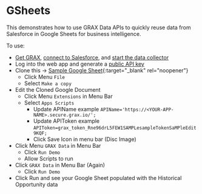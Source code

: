 # GSheets

This demonstrates how to use GRAX Data APIs to quickly reuse data from Salesforce in Google Sheets for business intelligence.

To use:

- [Get GRAX](https://grax.com), [connect to Salesforce](https://documentation.grax.com/docs/connecting-salesforce), and [start the data collector](https://documentation.grax.com/docs/auto-backup)
- Log into the web app and generate a [public API key](https://documentation.grax.com/docs/public-api)
- Clone this -> [Sample Google Sheet](https://docs.google.com/spreadsheets/d/1MbdocT6b1sB65HhmepzTgpNxCcg0KcyICZ5U6sPz_t4/edit#gid=514958285){:target="_blank" rel="noopener"}
    - Click Menu ```File```
    - Select ```Make a copy``` 
- Edit the Cloned Google Document
    - Click Menu ```Extensions``` in Menu Bar
    - Select ```Apps Scripts```
        - Update APIName example ```APIName='https://<YOUR-APP-NAME>.secure.grax.io/';```
        - Update APIToken example ```APIToken=grax_token_Rne96drL5FEW1SAMPLesampleTokenSaMPleEdit9KQF;```
        - Click Save Icon in menu bar (Disc Image)
- Click Menu ```GRAX Data``` in Menu Bar
    - Click ```Run Demo```
    - Allow Scripts to run
- Click ```GRAX Data``` in Menu Bar (Again)
    - Click ```Run Demo```
- Click Run and see your Google Sheet populated with the Historical Opportunity data

